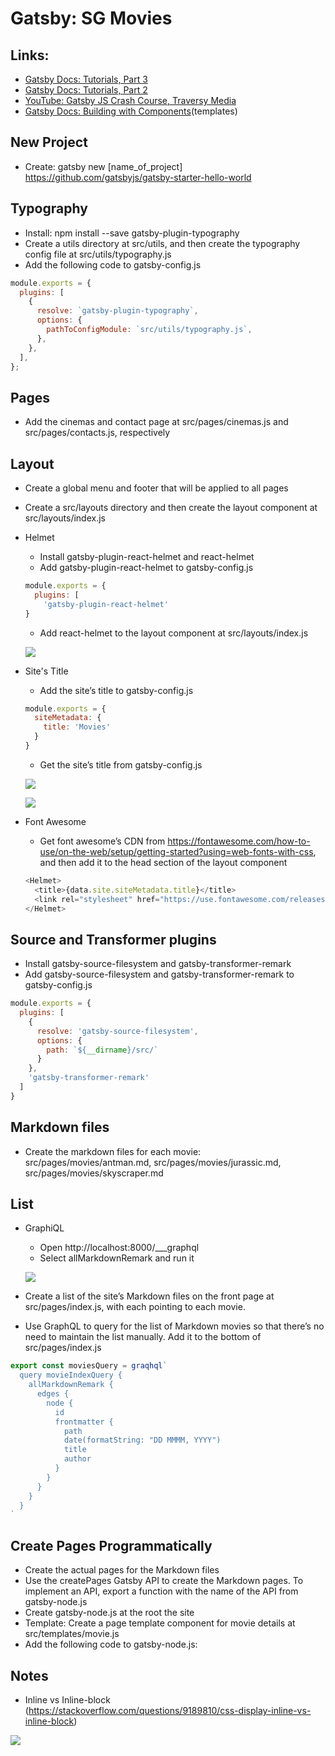 # Gatsby: SG Movies

## Links:
- [Gatsby Docs: Tutorials, Part 3](https://www.gatsbyjs.org/tutorial/part-three/)
- [Gatsby Docs: Tutorials, Part 2](https://www.gatsbyjs.org/tutorial/part-two/#typographyjs)
- [YouTube: Gatsby JS Crash Course, Traversy Media](https://www.youtube.com/watch?v=6YhqQ2ZW1sc)
- [Gatsby Docs: Building with Components](https://www.gatsbyjs.org/docs/building-with-components/)(templates)

## New Project
- Create: gatsby new [name_of_project] https://github.com/gatsbyjs/gatsby-starter-hello-world

## Typography
- Install: npm install --save gatsby-plugin-typography
- Create a utils directory at src/utils, and then create the typography config file at src/utils/typography.js
- Add the following code to gatsby-config.js

```javascript
module.exports = {
  plugins: [
    {
      resolve: `gatsby-plugin-typography`,
      options: {
        pathToConfigModule: `src/utils/typography.js`,
      },
    },
  ],
};
```

## Pages
- Add the cinemas and contact page at src/pages/cinemas.js and src/pages/contacts.js, respectively

## Layout
- Create a global menu and footer that will be applied to all pages
- Create a src/layouts directory and then create the layout component at src/layouts/index.js
- Helmet
  - Install gatsby-plugin-react-helmet and react-helmet
  - Add gatsby-plugin-react-helmet to gatsby-config.js

  ```javascript
  module.exports = {
    plugins: [
      'gatsby-plugin-react-helmet'
  }
  ```

  - Add react-helmet to the layout component at src/layouts/index.js

  ![](images/react-helmet.png)

- Site's Title
  - Add the site’s title to gatsby-config.js

  ```javascript
  module.exports = {
    siteMetadata: {
      title: 'Movies'
    }
  }
  ```

  - Get the site’s title from gatsby-config.js

  ![](images/sitemetadata-title-1.png)

  ![](images/sitemetadata-title-2.png)

- Font Awesome
  - Get font awesome’s CDN from https://fontawesome.com/how-to-use/on-the-web/setup/getting-started?using=web-fonts-with-css, and then add it to the head section of the layout component

  ```javascript
  <Helmet>
    <title>{data.site.siteMetadata.title}</title>
    <link rel="stylesheet" href="https://use.fontawesome.com/releases/v5.1.0/css/all.css" integrity="sha384-lKuwvrZot6UHsBSfcMvOkWwlCMgc0TaWr+30HWe3a4ltaBwTZhyTEggF5tJv8tbt" crossorigin="anonymous"/>
  </Helmet>
  ```

## Source and Transformer plugins
  - Install gatsby-source-filesystem and gatsby-transformer-remark
  - Add gatsby-source-filesystem and gatsby-transformer-remark to gatsby-config.js

  ```javascript
  module.exports = {
    plugins: [
      {
        resolve: 'gatsby-source-filesystem',
        options: {
          path: `${__dirname}/src/`
        }
      },
      'gatsby-transformer-remark'
    ]
  }
  ```

## Markdown files
  - Create the markdown files for each movie: src/pages/movies/antman.md, src/pages/movies/jurassic.md, src/pages/movies/skyscraper.md

## List
  - GraphiQL
    - Open http://localhost:8000/___graphql
    - Select allMarkdownRemark and run it

    ![](images/GraphiQL.png)

  - Create a list of the site’s Markdown files on the front page at src/pages/index.js, with each pointing to each movie.
  - Use GraphQL to query for the list of Markdown movies so that there’s no need to maintain the list manually. Add it to the bottom of src/pages/index.js

  ```javascript
  export const moviesQuery = graqhql`
    query movieIndexQuery {
      allMarkdownRemark {
        edges {
          node {
            id
            frontmatter {
              path
              date(formatString: "DD MMMM, YYYY")
              title
              author
            }
          }
        }
      }
    }
  `
  ```

## Create Pages Programmatically
  - Create the actual pages for the Markdown files
  - Use the createPages Gatsby API to create the Markdown pages. To implement an API, export a function with the name of the API from gatsby-node.js
  - Create gatsby-node.js at the root the site
  - Template: Create a page template component for movie details at src/templates/movie.js
  - Add the following code to gatsby-node.js:

## Notes
  - Inline vs Inline-block (https://stackoverflow.com/questions/9189810/css-display-inline-vs-inline-block)

  ![](images/inlineVSinline-block.png)
